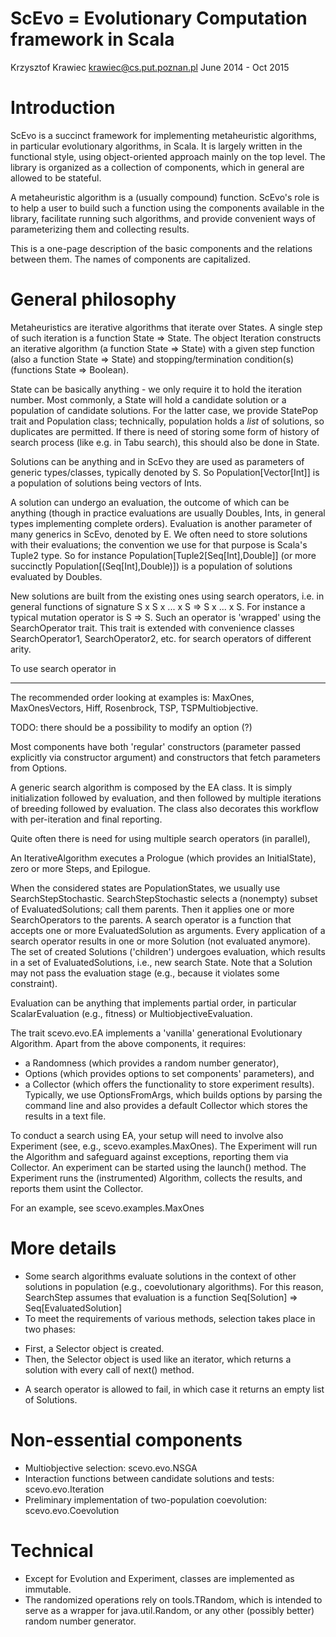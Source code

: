 ScEvo = Evolutionary Computation framework in Scala
===================================================
Krzysztof Krawiec
krawiec@cs.put.poznan.pl
June 2014 - Oct 2015

Introduction
===================

ScEvo is a succinct framework for implementing metaheuristic algorithms, in particular evolutionary algorithms, in Scala. It is largely written in the functional style, using object-oriented approach mainly on the top level. The library is organized as a collection of components, which in general are allowed to be stateful. 

A metaheuristic algorithm is a (usually compound) function. ScEvo's role is to help a user to build such a function using the components available in the library, facilitate running such algorithms, and provide convenient ways of parameterizing them and collecting results. 

This is a one-page description of the basic components and the relations between them. The names of components are capitalized. 

General philosophy
===================

Metaheuristics are iterative algorithms that iterate over States. A single step of such iteration is a function State => State. The object Iteration constructs an iterative algorithm (a function State => State) with a given step function (also a function State => State) and stopping/termination condition(s) (functions State => Boolean). 

State can be basically anything - we only require it to hold the iteration number. Most commonly, a State will hold a candidate solution or a population of candidate solutions. For the latter case, we provide StatePop trait and Population class; technically, population holds a *list* of solutions, so duplicates are permitted. If there is need of storing some form of history of search process (like e.g. in Tabu search), this should also be done in State.  

Solutions can be anything and in ScEvo they are used as parameters of generic types/classes, typically denoted by S. So Population[Vector[Int]] is a population of solutions being vectors of Ints. 

A solution can undergo an evaluation, the outcome of which can be anything (though in practice evaluations are usually Doubles, Ints, in general types implementing complete orders). Evaluation is another parameter of many generics in ScEvo, denoted by E. We often need to store solutions with their evaluations; the convention we use for that purpose is Scala's Tuple2 type. So for instance Population[Tuple2[Seq[Int],Double]] (or more succinctly Population[(Seq[Int],Double)]) is a population of solutions evaluated by Doubles. 

New solutions are built from the existing ones using search operators, i.e. in general functions of signature S x S x ... x S => S x ... x S. For instance a typical mutation operator is S => S. Such an operator is 'wrapped' using the SearchOperator trait. This trait is extended with convenience classes SearchOperator1, SearchOperator2, etc. for search operators of different arity.  

To use search operator in 

---
The recommended order looking at examples is: MaxOnes, MaxOnesVectors, Hiff, Rosenbrock, TSP, TSPMultiobjective. 

TODO: there should be a possibility to modify an option (?)


Most components have both 'regular' constructors (parameter passed explicitly via constructor argument) and constructors that fetch parameters from Options. 

A generic search algorithm is composed by the EA class. It is simply initialization followed by evaluation, and then followed by multiple iterations of breeding followed by evaluation. The class also decorates this workflow with per-iteration and final reporting. 

Quite often there is need for using multiple search operators (in parallel), 

An IterativeAlgorithm executes a Prologue (which provides an InitialState), zero or more Steps, and Epilogue.  

When the considered states are PopulationStates, we usually use SearchStepStochastic.
SearchStepStochastic selects a (nonempty) subset of EvaluatedSolutions; call them parents. 
Then it applies one or more SearchOperators to the parents. 
A search operator is a function that accepts one or more EvaluatedSolution as arguments. 
Every application of a search operator results in one or more Solution (not evaluated anymore). 
The set of created Solutions ('children') undergoes evaluation, which results in a set of EvaluatedSolutions, i.e., new search State. 
Note that a Solution may not pass the evaluation stage (e.g., because it violates some constraint). 

Evaluation can be anything that implements partial order, in particular ScalarEvaluation (e.g., fitness) or MultiobjectiveEvaluation. 

The trait scevo.evo.EA implements a 'vanilla' generational Evolutionary Algorithm. 
Apart from the above components, it requires:
* a Randomness (which provides a random number generator), 
* Options (which provides options to set components' parameters), and
* a Collector (which offers the functionality to store experiment results). 
Typically, we use OptionsFromArgs, which builds options by parsing the command line and also provides a default Collector which stores the results in a text file. 

To conduct a search using EA, your setup will need to involve also Experiment (see, e.g., scevo.examples.MaxOnes). 
The Experiment will run the Algorithm and safeguard against exceptions, reporting them via Collector. 
An experiment can be started using the launch() method. 
The Experiment runs the (instrumented) Algorithm, collects the results, and reports them usint the Collector. 

For an example, see scevo.examples.MaxOnes

More details
============

* Some search algorithms evaluate solutions in the context of other solutions in population (e.g., coevolutionary algorithms). For this reason, SearchStep assumes that evaluation is a function Seq[Solution] => Seq[EvaluatedSolution]
* To meet the requirements of various methods, selection takes place in two phases: 
- First, a Selector object is created. 
- Then, the Selector object is used like an iterator, which returns a solution with every call of next() method. 
* A search operator is allowed to fail, in which case it returns an empty list of Solutions. 

Non-essential components
============

* Multiobjective selection: scevo.evo.NSGA
* Interaction functions between candidate solutions and tests: scevo.evo.Iteration
* Preliminary implementation of two-population coevolution: scevo.evo.Coevolution

Technical
=========

* Except for Evolution and Experiment, classes are implemented as immutable.
* The randomized operations rely on tools.TRandom, which is intended to serve as a wrapper for java.util.Random, or any other (possibly better) random number generator. 
